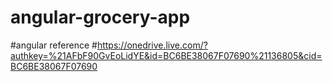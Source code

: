 # angular-grocery-app
#angular reference
#https://onedrive.live.com/?authkey=%21AFbF90GvEoLidYE&id=BC6BE38067F07690%21136805&cid=BC6BE38067F07690
